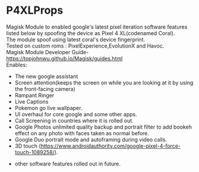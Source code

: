 # P4XLProps
Magisk Module to enabled google's latest pixel iteration software features listed below by spoofing the device as Pixel 4 XL(codenamed Coral).  
The module spoof using latest coral's device fingerprint.  
Tested on custom roms : PixelExperience,EvolutionX and Havoc.  
Magisk Module Developer Guide-https://topjohnwu.github.io/Magisk/guides.html  
Enables:
- The new google assistant
- Screen attention(keeps the screen on while you are looking at it by using the front-facing camera)
- Rampant Ringer
- Live Captions
- Pokemon go live wallpaper.
- UI overhaul for core google and some other apps.
- Call Screening in countries where it is rolled out.
- Google Photos unlimited quality backup and portrait filter to add bookeh effect on any photo with faces taken as normal before.
- Google Duo portrait mode and autoframing during video calls.
- 3D touch (https://www.androidauthority.com/google-pixel-4-force-touch-1089258/). 
 + other software features rolled out in future.
